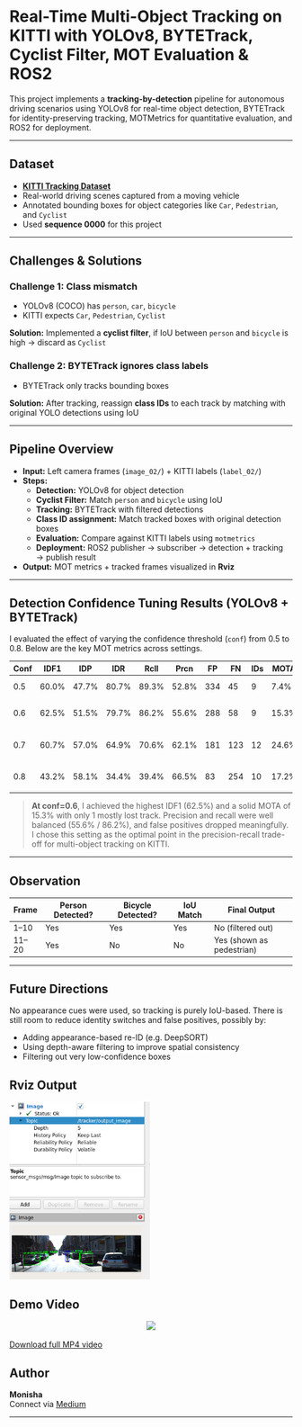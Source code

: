 # Real-Time Multi-Object Tracking on KITTI with YOLOv8, BYTETrack, Cyclist Filter, MOT Evaluation & ROS2

This project implements a **tracking-by-detection** pipeline for autonomous driving scenarios using YOLOv8 for real-time object detection, BYTETrack for identity-preserving tracking, MOTMetrics for quantitative evaluation, and ROS2 for deployment.


---

## Dataset
- **[KITTI Tracking Dataset](http://www.cvlibs.net/datasets/kitti/eval_tracking.php)**
- Real-world driving scenes captured from a moving vehicle
- Annotated bounding boxes for object categories like `Car`, `Pedestrian`, and `Cyclist`
- Used **sequence 0000** for this project
  
----

## Challenges & Solutions

### Challenge 1: Class mismatch
- YOLOv8 (COCO) has `person`, `car`, `bicycle`
- KITTI expects `Car`, `Pedestrian`, `Cyclist`

**Solution:** Implemented a **cyclist filter**, if IoU between `person` and `bicycle` is high → discard as `Cyclist`

### Challenge 2: BYTETrack ignores class labels
- BYTETrack only tracks bounding boxes

**Solution:** After tracking, reassign **class IDs** to each track by matching with original YOLO detections using IoU

---


## Pipeline Overview 


- **Input:** Left camera frames (`image_02/`) + KITTI labels (`label_02/`)
- **Steps:**
  - **Detection:** YOLOv8 for object detection
  - **Cyclist Filter:** Match `person` and `bicycle` using IoU
  - **Tracking:** BYTETrack with filtered detections
  - **Class ID assignment:** Match tracked boxes with original detection boxes
  - **Evaluation:** Compare against KITTI labels using `motmetrics`
  - **Deployment:** ROS2 publisher → subscriber → detection + tracking → publish result
- **Output:** MOT metrics + tracked frames visualized in **Rviz**

---

## Detection Confidence Tuning Results (YOLOv8 + BYTETrack)
I evaluated the effect of varying the confidence threshold (`conf`) from 0.5 to 0.8. Below are the key MOT metrics across settings. 

| Conf | IDF1  | IDP  | IDR  | Rcll | Prcn | FP  | FN  | IDs | MOTA | Comments |
|------|-------|------|------|------|------|-----|-----|------|------|----------|
| 0.5  | 60.0% | 47.7% | 80.7% | 89.3% | 52.8% | 334 | 45  | 9  | 7.4%  | Good balance |
| 0.6  | 62.5% | 51.5% | 79.7% | 86.2% | 55.6% | 288 | 58  | 9  | 15.3% | **Best IDF1**, slightly more FN |
| 0.7  | 60.7% | 57.0% | 64.9% | 70.6% | 62.1% | 181 | 123 | 12 | 24.6% | Too many missed GTs (FN↑) |
| 0.8  | 43.2% | 58.1% | 34.4% | 39.4% | 66.5% | 83  | 254 | 10 | 17.2% | FN very high, recall broken |

> **At conf=0.6**, I achieved the highest IDF1 (62.5%) and a solid MOTA of 15.3% with only 1 mostly lost track. Precision and recall were well balanced (55.6% / 86.2%), and false positives dropped meaningfully. I chose this setting as the optimal point in the precision-recall trade-off for multi-object tracking on KITTI.

---
## Observation

| Frame | Person Detected? | Bicycle Detected? | IoU Match | Final Output            |
| ----- | ---------------- | ----------------- | --------- | ----------------------- |
| 1–10  | Yes              | Yes               | Yes       | No (filtered out)        |
| 11–20 | Yes              | No                | No        | Yes (shown as pedestrian) |

---

## Future Directions
No appearance cues were used, so tracking is purely IoU-based. There is still room to reduce identity switches and false positives, possibly by:

- Adding appearance-based re-ID (e.g. DeepSORT)
- Using depth-aware filtering to improve spatial consistency
- Filtering out very low-confidence boxes

## Rviz Output

<img src="videos/rviz_output.png" width="250"/>

## Demo Video

<p align="center">
  <img src="videos/kitti_tracking_output.gif" width="1000"/>
</p>

[Download full MP4 video](videos/kitti_tracking_output.mp4)

## Author

**Monisha**  
Connect via [Medium](https://medium.com/@monishatemp20)  

---
